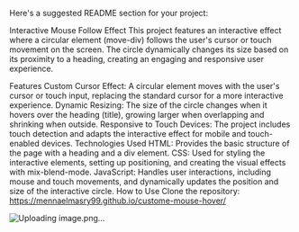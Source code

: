 
Here's a suggested README section for your project:

Interactive Mouse Follow Effect
This project features an interactive effect where a circular element (move-div) follows the user's cursor or touch movement on the screen. The circle dynamically changes its size based on its proximity to a heading, creating an engaging and responsive user experience.

Features
Custom Cursor Effect: A circular element moves with the user's cursor or touch input, replacing the standard cursor for a more interactive experience.
Dynamic Resizing: The size of the circle changes when it hovers over the heading (title), growing larger when overlapping and shrinking when outside.
Responsive to Touch Devices: The project includes touch detection and adapts the interactive effect for mobile and touch-enabled devices.
Technologies Used
HTML: Provides the basic structure of the page with a heading and a div element.
CSS: Used for styling the interactive elements, setting up positioning, and creating the visual effects with mix-blend-mode.
JavaScript: Handles user interactions, including mouse and touch movements, and dynamically updates the position and size of the interactive circle.
How to Use
Clone the repository: https://mennaelmasry99.github.io/custome-mouse-hover/

![Uploading image.png…]()

